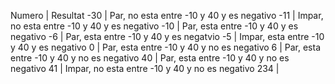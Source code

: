 Numero | Resultat
   -30 | Par, no esta entre -10 y 40 y es negativo
   -11 | Impar, no esta entre -10 y 40 y es negativo
   -10 | Par, esta entre -10 y 40 y es negativo
    -6 | Par, esta entre -10 y 40 y es negatvio
    -5 | Impar, esta entre -10 y 40 y es negativo
     0 | Par, esta entre -10 y 40 y no es negativo
     6 | Par, esta entre -10 y 40 y no es negativo
    40 | Par, esta entre -10 y 40 y no es negativo
    41 | Impar, no esta entre -10 y 40 y no es negativo
   234 |
